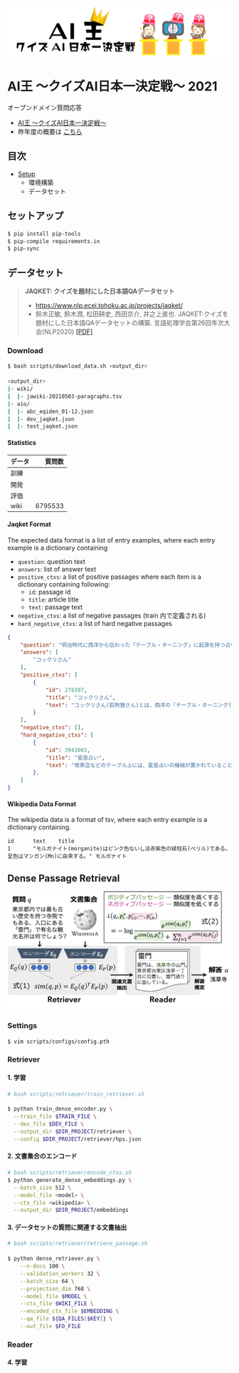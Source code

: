 ![AIO](imgs/aio.png)

# AI王 〜クイズAI日本一決定戦〜 2021
オープンドメイン質問応答
- [AI王 〜クイズAI日本一決定戦〜](https://www.nlp.ecei.tohoku.ac.jp/projects/aio/)
- 昨年度の概要は [こちら](#)

## 目次

- [Setup](#Setup)
    - 環境構築
    - データセット


## セットアップ

```bash
$ pip install pip-tools
$ pip-compile requirements.in
$ pip-sync
```

## データセット

> __JAQKET: クイズを題材にした日本語QAデータセット__
> - https://www.nlp.ecei.tohoku.ac.jp/projects/jaqket/
> - 鈴木正敏, 鈴木潤, 松田耕史, ⻄田京介, 井之上直也. JAQKET:クイズを題材にした日本語QAデータセットの構築. 言語処理学会第26回年次大会(NLP2020) [\[PDF\]](https://www.anlp.jp/proceedings/annual_meeting/2020/pdf_dir/P2-24.pdf)

### Download

```bash
$ bash scripts/download_data.sh <output_dir>

<output_dir>
|- wiki/
|  |- jawiki-20210503-paragraphs.tsv
|- aio/
|  |- abc_eqiden_01-12.json
|  |- dev_jaqket.json
|  |- test_jaqket.json
```

#### Statistics

|データ|質問数|
|:---|---:|
|訓練||
|開発||
|評価||
|wiki|6795533|

#### Jaqket Format

The expected data format is a list of entry examples, where each entry example is a dictionary containing

- `question`: question text
- `answers`: list of answer text
- `positive_ctxs`: a list of positive passages where each item is a dictionary containing following:
    - `id`: passage id
    - `title`: article title
    - `text`: passage text
- `negative_ctxs`: a list of negative passages (train 内で定義される)
- `hard_negative_ctxs`: a list of hard negative passages

```json
{
    "question": "明治時代に西洋から伝わった「テーブル・ターニング」に起源を持つ占いの一種で、50音表などを記入した紙を置き、参加者全員の人差し指をコインに置いて行うのは何でしょう?",
    "answers": [
        "コックリさん"
    ],
    "positive_ctxs": [
        {
            "id": 278397,
            "title": "コックリさん",
            "text": "コックリさん(狐狗狸さん)とは、西洋の「テーブル・ターニング(Table-turning)」に起源を持つ占いの一種。机に乗せた人の手がひとりでに動く現象は心霊現象だと古くから信じられていた。科学的には意識に関係なく体が動くオートマティスムの一種と見られている。「コックリさん」と呼ばれるようになったものは、日本で19世紀末から流行したものだが、これは「ウィジャボード」という名前の製品が発売されたりした海外での流行と同時期で、外国船員を通して伝わったという話がある。"
        }
    ],
    "negative_ctxs": [],
    "hard_negative_ctxs": [
        {
            "id": 3943003,
            "title": "星座占い",
            "text": "喫茶店などのテーブル上には、星座占いの機械が置かれていることがある。硬貨を投入して、レバーを動かすと、占いの内容が印刷された用紙が排出される。"
        },
    ]
}
```

#### Wikipedia Data Format

The wikipedia data is a format of tsv, where each entry example is a dictionary containing. 

```tsv
id      text    title
1       "モルガナイト(morganite)はピンク色ないし淡赤紫色の緑柱石(ベリル)である。呈色はマンガン(Mn)に由来する。" モルガナイト
```


## Dense Passage Retrieval 

![](imgs/dpr.png)


### Settings

```bash
$ vim scripts/configs/config.pth
```

### Retriever

#### 1. 学習

```bash
# bash scripts/retriever/train_retriever.sh

$ python train_dense_encoder.py \
  --train_file $TRAIN_FILE \
  --dev_file $DEV_FILE \
  --output_dir $DIR_PROJECT/retriever \
  --config $DIR_PROJECT/retriever/hps.json
```

#### 2. 文書集合のエンコード

```bash
# bash scripts/retriever/encode_ctxs.sh
$ python generate_dense_embeddings.py \
  --batch_size 512 \
  --model_file <model> \
  --ctx_file <wikipedia> \
  --output_dir $DIR_PROJECT/embeddings
```

#### 3. データセットの質問に関連する文書抽出

```bash
# bash scripts/retriever/retrieve_passage.sh

$ python dense_retriever.py \
    --n-docs 100 \
    --validation_workers 32 \
    --batch_size 64 \
    --projection_dim 768 \
    --model_file $MODEL \
    --ctx_file $WIKI_FILE \
    --encoded_ctx_file $EMBEDDING \
    --qa_file ${QA_FILES[$KEY]} \
    --out_file $FO_FILE
```

### Reader

#### 4. 学習

```bash
```
